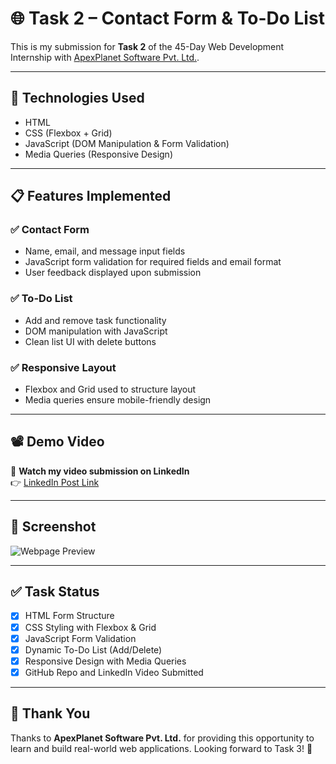 # 🌐 Task 2 – Contact Form & To-Do List

This is my submission for **Task 2** of the 45-Day Web Development Internship with [ApexPlanet Software Pvt. Ltd.](https://www.apexplanet.in/).

---

## 🔧 Technologies Used

- HTML
- CSS (Flexbox + Grid)
- JavaScript (DOM Manipulation & Form Validation)
- Media Queries (Responsive Design)

---

## 📋 Features Implemented

### ✅ Contact Form
- Name, email, and message input fields
- JavaScript form validation for required fields and email format
- User feedback displayed upon submission

### ✅ To-Do List
- Add and remove task functionality
- DOM manipulation with JavaScript
- Clean list UI with delete buttons

### ✅ Responsive Layout
- Flexbox and Grid used to structure layout
- Media queries ensure mobile-friendly design

---

## 📽 Demo Video

🎥 **Watch my video submission on LinkedIn**  
👉 [LinkedIn Post Link](https://www.linkedin.com/posts/anirudhahensh_webdevelopment-internshipproject-apexplanet-activity-7343129429415444480-zb5q?utm_source=share&utm_medium=member_desktop&rcm=ACoAAD-FiOgBl9rI7y4YQP9UhYcbGIhFSXNMOY4)

---

## 📸 Screenshot

![Webpage Preview](https://raw.githubusercontent.com/aniraja/task-2-responsive-form-todo/main/screenshot.png)

---

## ✅ Task Status

- [x] HTML Form Structure
- [x] CSS Styling with Flexbox & Grid
- [x] JavaScript Form Validation
- [x] Dynamic To-Do List (Add/Delete)
- [x] Responsive Design with Media Queries
- [x] GitHub Repo and LinkedIn Video Submitted

---

## 🙏 Thank You

Thanks to **ApexPlanet Software Pvt. Ltd.** for providing this opportunity to learn and build real-world web applications. Looking forward to Task 3! 🚀

